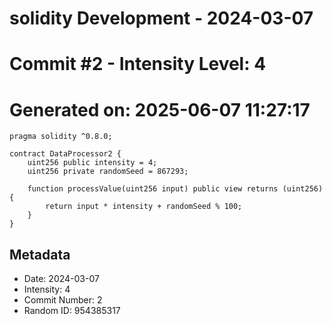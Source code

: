﻿# solidity Development - 2024-03-07
# Commit #2 - Intensity Level: 4
# Generated on: 2025-06-07 11:27:17
```solidity
pragma solidity ^0.8.0;

contract DataProcessor2 {
    uint256 public intensity = 4;
    uint256 private randomSeed = 867293;

    function processValue(uint256 input) public view returns (uint256) {
        return input * intensity + randomSeed % 100;
    }
}
```
## Metadata
- Date: 2024-03-07
- Intensity: 4
- Commit Number: 2
- Random ID: 954385317
